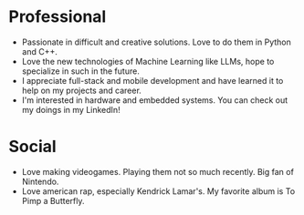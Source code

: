 # Professional
- Passionate in difficult and creative solutions. Love to do them in Python and C++.
- Love the new technologies of Machine Learning like LLMs, hope to specialize in such in the future.
- I appreciate full-stack and mobile development and have learned it to help on my projects and career.
- I'm interested in hardware and embedded systems. You can check out my doings in my LinkedIn!

# Social
- Love making videogames. Playing them not so much recently. Big fan of Nintendo.
- Love american rap, especially Kendrick Lamar's. My favorite album is To Pimp a Butterfly.
